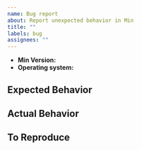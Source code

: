 ```yaml
---
name: Bug report
about: Report unexpected behavior in Min
title: ""
labels: bug
assignees: ""
---
```


- **Min Version:**
- **Operating system:**
<!-- e.g. "Windows 10", "macOS 10.14" -->

## Expected Behavior

## Actual Behavior

## To Reproduce

<!-- The steps you took that showed this problem -->
